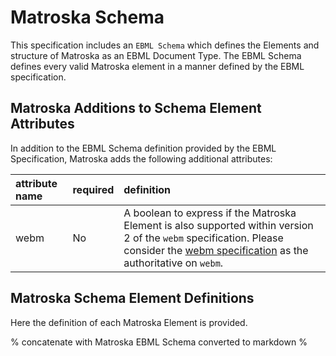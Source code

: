 
# Matroska Schema

This specification includes an `EBML Schema` which defines the Elements and structure of Matroska as an EBML Document Type. The EBML Schema defines every valid Matroska element in a manner defined by the EBML specification.

## Matroska Additions to Schema Element Attributes

In addition to the EBML Schema definition provided by the EBML Specification, Matroska adds the following additional attributes:

| attribute name | required | definition |
|:---------------|:---------|:-----------|
| webm           | No       | A boolean to express if the Matroska Element is also supported within version 2 of the `webm` specification. Please consider the [webm specification](http://www.webmproject.org/docs/container/) as the authoritative on `webm`. |

## Matroska Schema Element Definitions

Here the definition of each Matroska Element is provided.

% concatenate with Matroska EBML Schema converted to markdown %
